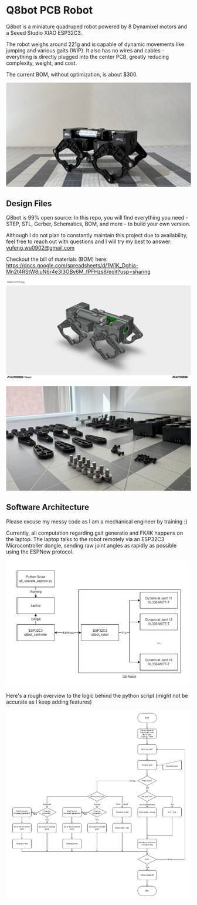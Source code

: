 # Q8bot PCB Robot

Q8bot is a miniature quadruped robot powered by 8 Dynamixel motors and a Seeed Studio XIAO ESP32C3.

The robot weighs around 221g and is capable of dynamic movements like jumping and various gaits (WIP). It also has no wires and cables - everything is directly plugged into the center PCB, greatly reducing complexity, weight, and cost.

The current BOM, without optimization, is about $300. 

[![Q8bot](documentation_public/Q8bot_Rev2_Hero.jpeg)](https://youtu.be/YJDc1xAhaOI)



## Design Files

Q8bot is 99% open source: In this repo, you will find everything you need - STEP, STL, Gerber, Schematics, BOM, and more - to build your own version. 

Although I do not plan to constantly maintain this project due to availability, feel free to reach out with questions and I will try my best to answer: yufeng.wu0902@gmail.com 

Checkout the bill of materials (BOM) here:
https://docs.google.com/spreadsheets/d/1M1K_Dghia-Mn2t4RStW8juN6r4e3I3OBy6M_fPFHzs8/edit?usp=sharing

[![Q8bot](documentation_public/Q8bot_Rev2_Render.png)](https://autode.sk/3BYuhuN)

[![Q8bot](documentation_public/Q8bot_Components.jpeg)](https://docs.google.com/spreadsheets/d/1M1K_Dghia-Mn2t4RStW8juN6r4e3I3OBy6M_fPFHzs8/edit?usp=sharing)




## Software Architecture

Please excuse my messy code as I am a mechanical engineer by training :)

Currently, all computation regarding gait generatio and FK/IK happens on the laptop. The laptop talks to the robot remotely via an ESP32C3 Microcontroller dongle, sending raw joint angles as rapidly as possible using the ESPNow protocol.

![Flowchart](documentation_public/High_Level_Flowchart.jpg)

Here's a rough overview to the logic behind the python script (might not be accurate as I keep adding features)

![alt text](documentation_public/Python_Flowchart.jpg)


